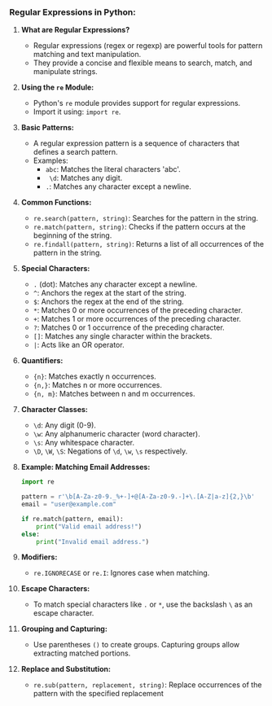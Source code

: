 ### Regular Expressions in Python:

1. **What are Regular Expressions?**
   - Regular expressions (regex or regexp) are powerful tools for pattern matching and text manipulation.
   - They provide a concise and flexible means to search, match, and manipulate strings.

2. **Using the `re` Module:**
   - Python's `re` module provides support for regular expressions.
   - Import it using: `import re`.

3. **Basic Patterns:**
   - A regular expression pattern is a sequence of characters that defines a search pattern.
   - Examples:
     - `abc`: Matches the literal characters 'abc'.
     - ` \d`: Matches any digit.
     - `.`: Matches any character except a newline.

4. **Common Functions:**
   - `re.search(pattern, string)`: Searches for the pattern in the string.
   - `re.match(pattern, string)`: Checks if the pattern occurs at the beginning of the string.
   - `re.findall(pattern, string)`: Returns a list of all occurrences of the pattern in the string.

5. **Special Characters:**
   - `.` (dot): Matches any character except a newline.
   - `^`: Anchors the regex at the start of the string.
   - `$`: Anchors the regex at the end of the string.
   - `*`: Matches 0 or more occurrences of the preceding character.
   - `+`: Matches 1 or more occurrences of the preceding character.
   - `?`: Matches 0 or 1 occurrence of the preceding character.
   - `[]`: Matches any single character within the brackets.
   - `|`: Acts like an OR operator.

6. **Quantifiers:**
   - `{n}`: Matches exactly n occurrences.
   - `{n,}`: Matches n or more occurrences.
   - `{n, m}`: Matches between n and m occurrences.

7. **Character Classes:**
   - `\d`: Any digit (0-9).
   - `\w`: Any alphanumeric character (word character).
   - `\s`: Any whitespace character.
   - `\D`, `\W`, `\S`: Negations of `\d`, `\w`, `\s` respectively.

8. **Example: Matching Email Addresses:**
   ```python
   import re

   pattern = r'\b[A-Za-z0-9._%+-]+@[A-Za-z0-9.-]+\.[A-Z|a-z]{2,}\b'
   email = "user@example.com"

   if re.match(pattern, email):
       print("Valid email address!")
   else:
       print("Invalid email address.")
   ```

9. **Modifiers:**
   - `re.IGNORECASE` or `re.I`: Ignores case when matching.

10. **Escape Characters:**
    - To match special characters like `.` or `*`, use the backslash `\` as an escape character.

11. **Grouping and Capturing:**
    - Use parentheses `()` to create groups. Capturing groups allow extracting matched portions.

12. **Replace and Substitution:**
    - `re.sub(pattern, replacement, string)`: Replace occurrences of the pattern with the specified replacement
